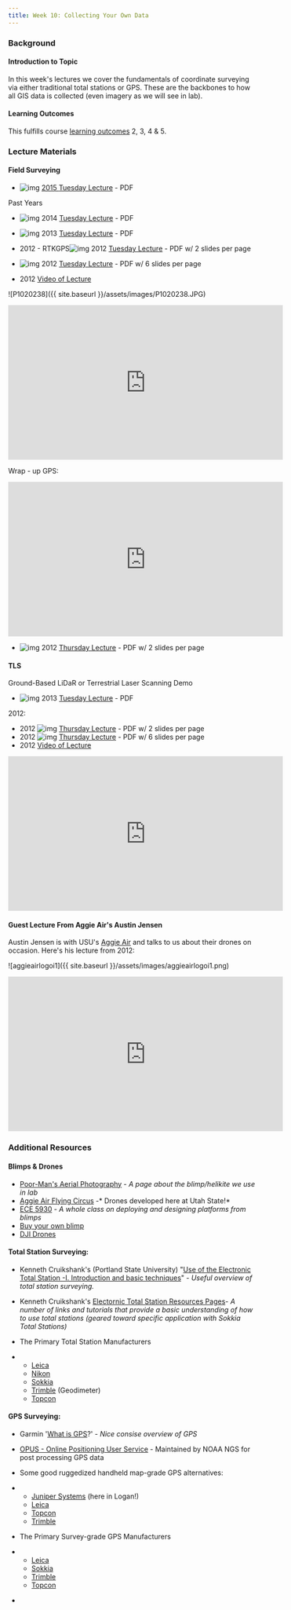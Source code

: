 ```yaml
---
title: Week 10: Collecting Your Own Data
---
```


### Background

#### Introduction to Topic

In this week's lectures we cover the fundamentals of coordinate surveying via either traditional total stations or GPS. These are the backbones to how all GIS data is collected (even imagery as we will see in lab). 

#### Learning Outcomes

This fulfills course [learning outcomes](http://gis.joewheaton.org/about/primary-learning-outcomes) 2, 3, 4 & 5.

### Lecture Materials

#### Field Surveying

- ![img](https://sites.google.com/a/joewheaton.org/gis-wats-4930-6920/_/rsrc/1294035212312/topics/introgis/pdf_icon.gif) [2015 ](http://gis.joewheaton.org/topics/goog_165393131)[Tuesday Lecture](http://etal.usu.edu/Courses/GIS/2015/Lectures/1_TS+GPS_Surveying.pdf)  - PDF 

Past Years

- ![img](https://sites.google.com/a/joewheaton.org/gis-wats-4930-6920/_/rsrc/1294035212312/topics/introgis/pdf_icon.gif) 2014 [Tuesday Lecture](http://etal.usu.edu/Courses/GIS/2014/Lectures/Week09/1_TS+GPS_Surveying.pdf)  - PDF 
- ![img](https://sites.google.com/a/joewheaton.org/gis-wats-4930-6920/_/rsrc/1294035212312/topics/introgis/pdf_icon.gif) 2013 [Tuesday Lecture](http://etal.usu.edu/Courses/GIS/2013/Lectures/Week_09/1_TS+GPS_Surveying.pdf)  - PDF 


- 2012 - RTKGPS![img](https://sites.google.com/a/joewheaton.org/gis-wats-4930-6920/_/rsrc/1294035212312/topics/introgis/pdf_icon.gif) 2012 [Tuesday Lecture](http://etal.usu.edu/Courses/GIS/2012/Lectures/Week%2009%20-%20Collecting%20Data/1_TS+GPS_Surveying_2PP.pdf)  - PDF w/ 2 slides per page 
- ![img](https://sites.google.com/a/joewheaton.org/gis-wats-4930-6920/_/rsrc/1294035212312/topics/introgis/pdf_icon.gif) 2012 [Tuesday Lecture](http://etal.usu.edu/Courses/GIS/2012/Lectures/Week%2009%20-%20Collecting%20Data/1_TS+GPS_Surveying_6PP.pdf) - PDF w/ 6 slides per page
- 2012 [Video of Lecture](http://youtu.be/_Fc0twhNvF8)

![P1020238]({{ site.baseurl }}/assets/images/P1020238.JPG)

<iframe width="560" height="315" src="https://www.youtube.com/embed/_Fc0twhNvF8" frameborder="0" allowfullscreen></iframe>

Wrap - up GPS:

<iframe width="560" height="315" src="https://www.youtube.com/embed/17yOpTyoVNE" frameborder="0" allowfullscreen></iframe>

- ![img](https://sites.google.com/a/joewheaton.org/gis-wats-4930-6920/_/rsrc/1294035212312/topics/introgis/pdf_icon.gif) 2012 [Thursday Lecture](http://etal.usu.edu/Courses/GIS/2012/Lectures/Week%2009%20-%20Collecting%20Data/4_Synthesis_2PP.pdf)  - PDF w/ 2 slides per page 

#### TLS 

Ground-Based LiDaR or Terrestrial Laser Scanning Demo 

- ![img](https://sites.google.com/a/joewheaton.org/gis-wats-4930-6920/_/rsrc/1294035212312/topics/introgis/pdf_icon.gif) 2013 [Tuesday Lecture](http://etal.usu.edu/Courses/GIS/2013/Lectures/Week_10/2_TerrestrialLaserScanning.pdf) - PDF

2012:

- 2012 ![img](https://sites.google.com/a/joewheaton.org/gis-wats-4930-6920/_/rsrc/1294035212312/topics/introgis/pdf_icon.gif) [Thursday Lecture](http://etal.usu.edu/Courses/GIS/2012/Lectures/Week%2005%20-%20Vector%20Analyses/2_TerrestrialLaserScanning_2PP.pdf)  - PDF w/ 2 slides per page 
- 2012 ![img](https://sites.google.com/a/joewheaton.org/gis-wats-4930-6920/_/rsrc/1294035212312/topics/introgis/pdf_icon.gif) [Thursday Lecture](http://etal.usu.edu/Courses/GIS/2012/Lectures/Week%2005%20-%20Vector%20Analyses/2_TerrestrialLaserScanning_6PP.pdf) - PDF w/ 6 slides per page
- 2012 [Video of Lecture](http://youtu.be/EDtIFOto5cs)

<iframe width="560" height="315" src="https://www.youtube.com/embed/EDtIFOto5cs" frameborder="0" allowfullscreen></iframe>

#### Guest Lecture From Aggie Air's Austin Jensen

Austin Jensen is with USU's [Aggie Air](http://aggieair.usu.edu/) and talks to us about their drones on occasion. Here's his lecture from 2012:

![aggieairlogoi1]({{ site.baseurl }}/assets/images/aggieairlogoi1.png)

<iframe width="560" height="315" src="https://www.youtube.com/embed/aY0q4X2Ojeg" frameborder="0" allowfullscreen></iframe>

### Additional Resources

#### Blimps & Drones

- [Poor-Man's Aerial Photography](http://sites.google.com/a/joewheaton.org/www/Home/research/tools/low-altitude-blimps-poor-man-s-aerial-photography) - *A page about the blimp/helikite we use in lab*
- [Aggie Air Flying Circus](http://aggieair.usu.edu/) -* Drones developed here at Utah State!*
- [ECE 5930](http://www.neng.usu.edu/classes/ece/5930_dbaker/) - *A whole class on deploying and designing platforms from blimps*
- [Buy your own blimp](http://www.advertisingballoons.com/remote-control-blimps.htm)
- [DJI Drones](http://www.dji.com/)

#### Total Station Surveying:

- Kenneth Cruikshank's (Portland State University) "[Use of the Electronic Total Station -I. Introduction and basic techniques](http://geomechanics.geol.pdx.edu/Surveying/Handouts/JGE%20Paper%201%20-%20Introduction.pdf)" - *Useful overview of total station surveying.*

- Kenneth Cruikshank's [Electornic Total Station Resources Pages](http://geomechanics.geol.pdx.edu/Surveying/)- *A number of links and tutorials that provide a basic understanding of how to use total stations (geared toward specific application with Sokkia Total Stations)*

- The Primary Total Station Manufacturers

- - [Leica](http://www.leica-geosystems.com/en/Total-Stations-TPS_4207.htm)
  - [Nikon](http://www.geosolution.com/nikon.htm)
  - [Sokkia](http://www.sokkia.com/Products/Category/Total_Stations.aspx)
  - [Trimble](http://www.trimble.com/survey/Total-Stations.aspx) (Geodimeter)
  - [Topcon ](http://www.topconpositioning.com/products/optical/total-stations/)

#### GPS Surveying:

- Garmin '[What is GPS](http://www8.garmin.com/aboutGPS/)?' - *Nice consise overview of GPS*

- [OPUS - Online Positioning User Service](http://www.ngs.noaa.gov/OPUS/about.jsp) - Maintained by NOAA NGS for post processing GPS data

- Some good ruggedized handheld map-grade GPS alternatives:

- - [Juniper Systems](http://www.junipersys.com/) (here in Logan!)
  - [Leica](http://www.leica-geosystems.com/en/Leica-Zeno-10-Zeno-15_79645.htm)
  - [Topcon](http://www.topconpositioning.com/products/mapping-and-gis/hand-held-devices/)
  - [Trimble](http://www.trimble.com/mappingGIS/Handheld-Computers-GNSS.aspx)

- The Primary Survey-grade GPS Manufacturers

- - [Leica](http://www.leica-geosystems.com/en/Leica-Viva-GNSS_86605.htm)
  - [Sokkia](http://www.sokkia.com/Products/Category/GPS.aspx)
  - [Trimble](http://www.trimble.com/survey/GNSS-Surveying-Systems.aspx)
  - [Topcon](http://www.topconpositioning.com/products/gps/)

- ​